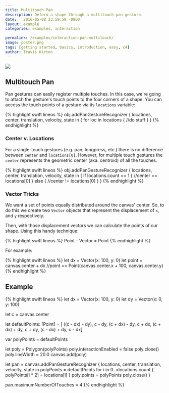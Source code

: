 ```yaml
---
title: Multitouch Pan
description: Deform a shape through a multitouch pan gesture.
date:   2016-05-08 23:59:59 -0800
layout: example
categories: examples, interaction

permalink: /examples/interaction-pan-multitouch/
image: poster.png
tags: [getting started, basics, introduction, easy, c4]
author: Travis Kirton
---
```

![](pan-multitouch.png)

## Multitouch Pan
Pan gestures can easily register multiple touches. In this case, we're going to attach the gesture's touch points to the four corners of a shape. You can access the touch points of a gesture via its `locations` variable:

{% highlight swift lineos %}
obj.addPanGestureRecognizer { locations, center, translation, velocity, state in {
    for loc in locations {
        //do stuff
    }
}
{% endhighlight %}

### Center v. Locations
For a single-touch gestures (e.g. pan, longpress, etc.) there is no difference between `center` and `locations[0]`. However, for multiple touch gestures the `center` represents the geometric center (aka. centroid) of all the touches.

{% highlight swift lineos %}
obj.addPanGestureRecognizer { locations, center, translation, velocity, state in {
    if locations.count == 1 {
        //center == locations[0]
    } else {
        //center != locations[0]
    }
}
{% endhighlight %}

### Vector Tricks
We want a set of points equally distributed around the canvas' center. So, to do this we create two `Vector` objects that represent the displacement of `x`, and `y` respectively.

Then, with those displacement vectors we can calculate the points of our shape. Using this handy technique:

{% highlight swift lineos %}
Point - Vector = Point
{% endhighlight %}

For example: 

{% highlight swift lineos %}
let dx = Vector(x: 100, y: 0)
let point = canvas.center + dx
//point == Point(canvas.center.x + 100, canvas.center.y)
{% endhighlight %}

## Example
{% highlight swift lineos %}
let dx = Vector(x: 100, y: 0)
let dy = Vector(x: 0, y: 100)

let c = canvas.center

let defaultPoints: [Point] = [
    ((c - dx) - dy),
    c - dy,
    (c + dx) - dy,
    c + dx,
    (c + dx) + dy,
    c + dy,
    (c - dx) + dy,
    c - dx]

var polyPoints = defaultPoints

let poly = Polygon(polyPoints)
poly.interactionEnabled = false
poly.close()
poly.lineWidth = 20.0
canvas.add(poly)

let pan = canvas.addPanGestureRecognizer { locations, center, translation, velocity, state in
    polyPoints = defaultPoints
    for i in 0..<locations.count {
        polyPoints[i * 2] = locations[i]
    }
    poly.points = polyPoints
    poly.close()
}

pan.maximumNumberOfTouches = 4
{% endhighlight %}
